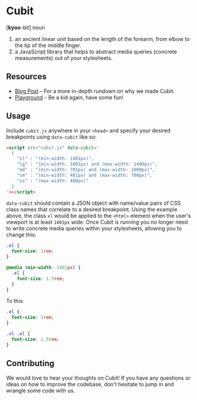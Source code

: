 # Cubit

[**kyoo**-bit] noun

1. an ancient linear unit based on the length of the forearm, from elbow to the tip of the middle finger.
2. a JavaScript library that helps to abstract media queries (concrete measurements) out of your stylesheets.

## Resources

- [Blog Post](#) &ndash; For a more in-depth rundown on why we made Cubit.
- [Playground](http://theme.co/playground/cubit/) &ndash; Be a kid again, have some fun!

## Usage

Include `cubit.js` anywhere in your `<head>` and specify your desired breakpoints using `data-cubit` like so:

```html
<script src="cubit.js" data-cubit='
  {
    "xl" : "(min-width: 1401px)",
    "lg" : "(min-width: 1001px) and (max-width: 1400px)",
    "md" : "(min-width: 701px) and (max-width: 1000px)",
    "sm" : "(min-width: 481px) and (max-width: 700px)",
    "xs" : "(max-width: 480px)"
  }
'></script>
```

`data-cubit` should contain a JSON object with name/value pairs of CSS class names that correlate to a desired breakpoint. Using the example above, the class `xl` would be applied to the `<html>` element when the user's viewport is at least `1401px` wide. Once Cubit is running you no longer need to write concrete media queries within your stylesheets, allowing you to change this:

```css
.el {
  font-size: 1rem;
}

@media (min-width: 1401px) {
  .el {
    font-size: 1.5rem;
  }
}
```

To this:

```css
.el {
  font-size: 1rem;
}

.xl .el {
  font-size: 1.5rem;
}
```

## Contributing

We would love to hear your thoughts on Cubit! If you have any questions or ideas on how to improve the codebase, don't hesitate to jump in and wrangle some code with us.